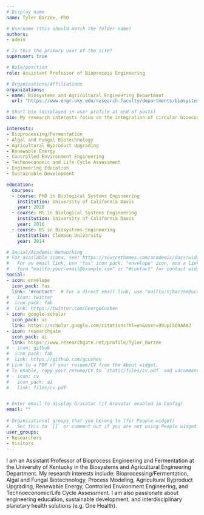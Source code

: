 ```yaml
---
# Display name
name: Tyler Barzee, PhD

# Username (this should match the folder name)
authors:
- admin

# Is this the primary user of the site?
superuser: true

# Role/position
role: Assistant Professor of Bioprocess Engineering

# Organizations/Affiliations
organizations:
- name: Biosystems and Agricultural Engineering Department
  url: "https://www.engr.uky.edu/research-faculty/departments/biosystems-agricultural-engineering"

# Short bio (displayed in user profile at end of posts)
bio: My research interests focus on the integration of circular bioeconomy concepts in renewable energy and agriculture

interests:
- Bioprocessing/Fermentation
- Algal and Fungal Biotechnology
- Agricultural Byproduct Upgrading
- Renewable Energy
- Controlled Environment Engineering
- Technoeconomic and Life Cycle Assessment
- Engineering Education
- Sustainable Development

education:
  courses:
  - course: PhD in Biological Systems Engineering
    institution: University of California Davis
    year: 2020
  - course: MS in Biological Systems Engineering
    institution: University of California Davis
    year: 2016
  - course: BS in Biosystems Engineering
    institution: Clemson University
    year: 2014

# Social/Academic Networking
# For available icons, see: https://sourcethemes.com/academic/docs/widgets/#icons
#   For an email link, use "fas" icon pack, "envelope" icon, and a link in the
#   form "mailto:your-email@example.com" or "#contact" for contact widget.
social:
- icon: envelope
  icon_pack: fas
  link: '#contact'  # For a direct email link, use "mailto:tjbarzee@ucdavis.edu".
# - icon: twitter
#  icon_pack: fab
#  link: https://twitter.com/GeorgeCushen
- icon: google-scholar
  icon_pack: ai
  link: https://scholar.google.com/citations?hl=en&user=99upI5QAAAAJ
- icon: researchgate
  icon_pack: ai
  link: https://www.researchgate.net/profile/Tyler_Barzee
# - icon: github
#  icon_pack: fab
#  link: https://github.com/gcushen
# Link to a PDF of your resume/CV from the About widget.
# To enable, copy your resume/CV to `static/files/cv.pdf` and uncomment the lines below.  
# - icon: cv
#   icon_pack: ai
#   link: files/cv.pdf


# Enter email to display Gravatar (if Gravatar enabled in Config)
email: ""
  
# Organizational groups that you belong to (for People widget)
#   Set this to `[]` or comment out if you are not using People widget.  
user_groups:
- Researchers
- Visitors
---
```


I am an Assistant Professor of Bioprocess Engineering and Fermentation at the University of Kentucky in the Biosystems and Agricultural Engineering Department. My research interests include: Bioprocessing/Fermentation, Algal and Fungal Biotechnology, Process Modeling, Agricultural Byproduct Upgrading, Renewable Energy, Controlled Environment Engineering, and Technoeconomic/Life Cycle Assessment. I am also passionate about engineering education, sustainable development, and interdisciplinary planetary health solutions (e.g. One Health).



